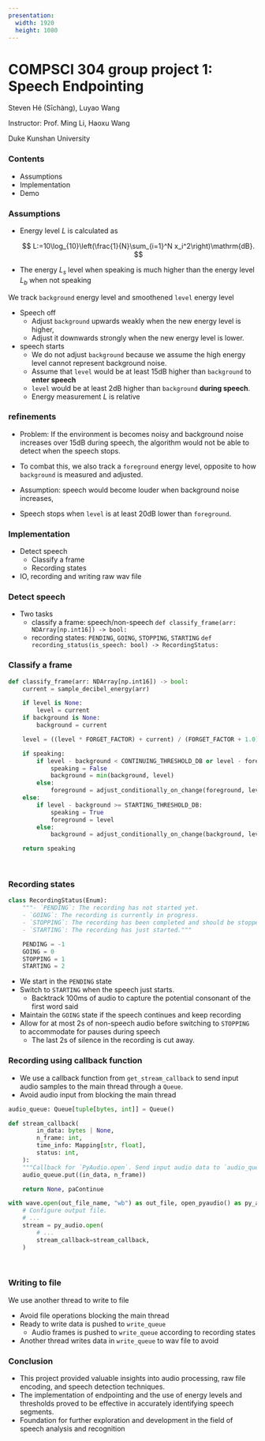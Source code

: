 ```yaml
---
presentation:
  width: 1920
  height: 1080
---
```


<!-- slide -->

# COMPSCI 304 group project 1: Speech Endpointing

Steven Hé (Sīchàng), Luyao Wang

Instructor: Prof. Ming Li, Haoxu Wang

Duke Kunshan University

<!-- slide -->

### Contents

- Assumptions
- Implementation
- Demo

<!-- slide -->

### Assumptions

- Energy level $L$ is calculated as

  $$
  L:=10\log_{10}\left(\frac{1}{N}\sum_{i=1}^N x_i^2\right)\mathrm{dB}.
  $$

- The energy $L_s$ level when speaking is
  much higher than the energy level $L_b$ when not speaking

<!-- slide -->

We track `background` energy level and smoothened `level` energy level

- Speech off
  - Adjust `background` upwards weakly when the new energy level is higher,
  - Adjust it downwards strongly when the new energy level is lower.
- speech starts
  - We do not adjust `background` because we assume the high energy level cannot
    represent background noise.
  - Assume that `level` would be at least 15dB higher than `background` to **enter speech**
  - `level` would be at least 2dB higher than `background` **during speech**.
  - Energy measurement $L$ is relative

<!-- slide -->

### refinements

- Problem: If the environment is becomes noisy and background noise increases over 15dB during speech, the algorithm would not be able to detect when the speech stops.

- To combat this, we also track a `foreground` energy level, opposite to how `background` is measured and adjusted.
- Assumption: speech would become louder when background noise increases,
- Speech stops when `level` is at least 20dB lower than `foreground`.

<!-- slide -->

### Implementation

- Detect speech
  - Classify a frame
  - Recording states
- IO, recording and writing raw wav file

<!-- slide -->

### Detect speech

- Two tasks
  - classify a frame: speech/non-speech
    `def classify_frame(arr: NDArray[np.int16]) -> bool:`
  - recording states: `PENDING`, `GOING`, `STOPPING`, `STARTING`
    `def recording_status(is_speech: bool) -> RecordingStatus:`

<!-- slide -->

### Classify a frame

```python
def classify_frame(arr: NDArray[np.int16]) -> bool:
    current = sample_decibel_energy(arr)

    if level is None:
        level = current
    if background is None:
        background = current

    level = ((level * FORGET_FACTOR) + current) / (FORGET_FACTOR + 1.0)

    if speaking:
        if level - background < CONTINUING_THRESHOLD_DB or level - foreground < STOPPING_THRESHOLD_DB:
            speaking = False
            background = min(background, level)
        else:
            foreground = adjust_conditionally_on_change(foreground, level, STRONG_ADJUSTMENT, WEAK_ADJUSTMENT)
    else:
        if level - background >= STARTING_THRESHOLD_DB:
            speaking = True
            foreground = level
        else:
            background = adjust_conditionally_on_change(background, level, WEAK_ADJUSTMENT, STRONG_ADJUSTMENT)

    return speaking
```

</br>

<!-- slide -->

### Recording states

```python
class RecordingStatus(Enum):
    """- `PENDING`: The recording has not started yet.
    - `GOING`: The recording is currently in progress.
    - `STOPPING`: The recording has been completed and should be stopped.
    - `STARTING`: The recording has just started."""

    PENDING = -1
    GOING = 0
    STOPPING = 1
    STARTING = 2
```

- We start in the `PENDING` state
- Switch to `STARTING` when the speech just starts.
  - Backtrack 100ms of audio to capture the potential consonant of the first word said
- Maintain the `GOING` state if the speech continues and keep recording
- Allow for at most 2s of non-speech audio before switching to `STOPPING` to accommodate for pauses during speech
  - The last 2s of silence in the recording is cut away.

<!-- ```python
def recording_status(is_speech: bool) -> RecordingStatus:
    if not started:
        if is_speech:
            started = True
            return RecordingStatus.STARTING
        return RecordingStatus.PENDING
    else:
        if is_speech:
            off_time = 0
        else:
            off_time += CHUNK_MS
    if off_time > MAX_PAUSE_MS:
        return RecordingStatus.STOPPING

    return RecordingStatus.GOING
``` -->

<!-- slide -->

### Recording using callback function

- We use a callback function from `get_stream_callback` to
  send input audio samples to the main thread through a `Queue`.
- Avoid audio input from blocking the main thread

```python
audio_queue: Queue[tuple[bytes, int]] = Queue()

def stream_callback(
        in_data: bytes | None,
        n_frame: int,
        time_info: Mapping[str, float],
        status: int,
    ):
    """Callback for `PyAudio.open`. Send input audio data to `audio_queue`."""
    audio_queue.put((in_data, n_frame))

    return None, paContinue

with wave.open(out_file_name, "wb") as out_file, open_pyaudio() as py_audio:
    # Configure output file.
    # ...
    stream = py_audio.open(
        # ...
        stream_callback=stream_callback,
    )
```

</br>

<!-- slide -->

### Writing to file

We use another thread to write to file

- Avoid file operations blocking the main thread
- Ready to write data is pushed to `write_queue`
  - Audio frames is pushed to `write_queue` according to recording states
- Another thread writes data in `write_queue` to wav file to avoid

<!-- slide -->

### Conclusion

- This project provided valuable insights into audio processing, raw file encoding, and speech detection techniques.
- The implementation of endpointing and the use of energy levels and thresholds proved to be effective in accurately identifying speech segments.
- Foundation for further exploration and development in the field of speech analysis and recognition

<!-- ### put it together

```python
audio_queue: Queue[tuple[bytes, int]] = Queue()
stream_callback = get_stream_callback(audio_queue)
write_queue: Queue[bytes | None] = Queue()

buffer = b""
pending_samples = b""

while True:
    data, _ = audio_queue.get(timeout=0.1)

    audio_array = np.frombuffer(data, dtype=np.int16)
    is_speech = classify_sample(audio_array)
    status = recording_status(is_speech)
    match status:
        case RecordingStatus.PENDING:
            pending_samples += data
            continue
        case RecordingStatus.STOPPING:
            break
        case RecordingStatus.STARTING:
            # Backtrack previous sample before recording starts.
            buffer += pending_samples[-SIZE_OF_BACKTRACK:]
            pending_samples = b""
    buffer += data
    if len(buffer) > SIZE_OF_SILENT_END:
        write_queue.put(buffer[:-SIZE_OF_SILENT_END])
        buffer = buffer[-SIZE_OF_SILENT_END:]
print("Stopping recording.")
```
-->

